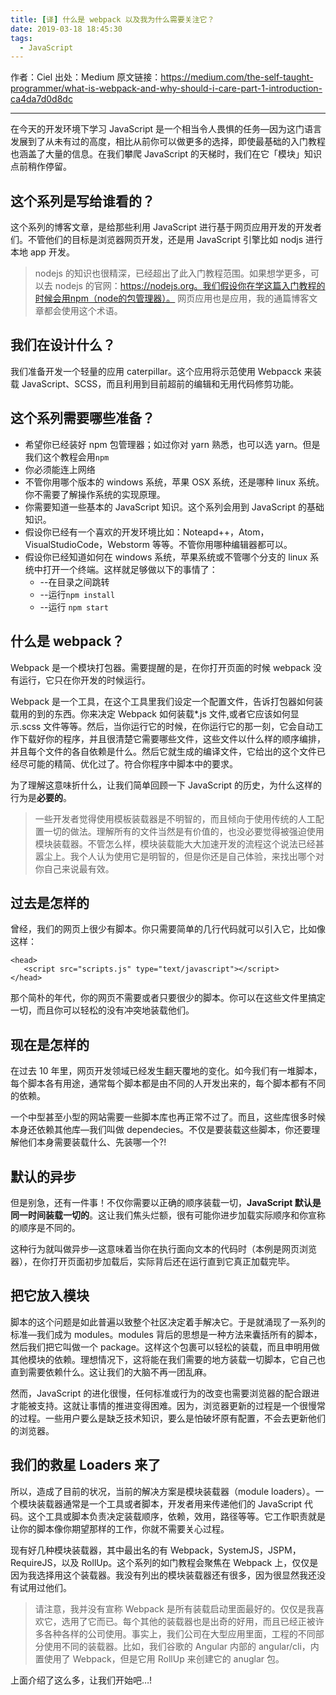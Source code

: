 ```yaml
---
title: [译] 什么是 webpack 以及我为什么需要关注它？
date: 2019-03-18 18:45:30
tags:
  - JavaScript
---
```


作者：Ciel
出处：Medium
原文链接：https://medium.com/the-self-taught-programmer/what-is-webpack-and-why-should-i-care-part-1-introduction-ca4da7d0d8dc

---

在今天的开发环境下学习 JavaScript 是一个相当令人畏惧的任务—因为这门语言发展到了从未有过的高度，相比从前你可以做更多的选择，即使最基础的入门教程也涵盖了大量的信息。在我们攀爬 JavaScript 的天梯时，我们在它「模块」知识点前稍作停留。

## 这个系列是写给谁看的？

这个系列的博客文章，是给那些利用 JavaScript 进行基于网页应用开发的开发者们。不管他们的目标是浏览器网页开发，还是用 JavaScript 引擎比如 nodjs 进行本地 app 开发。

> nodejs 的知识也很精深，已经超出了此入门教程范围。如果想学更多，可以去 nodejs 的官网：https://nodejs.org。我们假设你在学这篇入门教程的时候会用npm（node的包管理器）。
> 网页应用也是应用，我的通篇博客文章都会使用这个术语。

## 我们在设计什么？

我们准备开发一个轻量的应用 caterpillar。这个应用将示范使用 Webpacck 来装载 JavaScript、SCSS，而且利用到目前超前的编辑和无用代码修剪功能。

## 这个系列需要哪些准备？

- 希望你已经装好 npm 包管理器；如过你对 yarn 熟悉，也可以选 yarn。但是我们这个教程会用`npm`
- 你必须能连上网络
- 不管你用哪个版本的 windows 系统，苹果 OSX 系统，还是哪种 linux 系统。你不需要了解操作系统的实现原理。
- 你需要知道一些基本的 JavaScript 知识。这个系列会用到 JavaScript 的基础知识。
- 假设你已经有一个喜欢的开发环境比如：Noteapd++，Atom，VisualStudioCode，Webstorm 等等。不管你用哪种编辑器都可以。
- 假设你已经知道如何在 windows 系统，苹果系统或不管哪个分支的 linux 系统中打开一个终端。这样就足够做以下的事情了：
  - --在目录之间跳转
  - --运行`npm install`
  - --运行 `npm start`

## 什么是 webpack？

Webpack 是一个模块打包器。需要提醒的是，在你打开页面的时候 webpack 没有运行，它只在你开发的时候运行。

Webpack 是一个工具，在这个工具里我们设定一个配置文件，告诉打包器如何装载用的到的东西。你来决定 Webpack 如何装载\*.js 文件,或者它应该如何显示.scss 文件等等。然后，当你运行它的时候，在你运行它的那一刻，它会自动工作下载好你的程序，并且很清楚它需要哪些文件，这些文件以什么样的顺序编排，并且每个文件的各自依赖是什么。然后它就生成的编译文件，它给出的这个文件已经尽可能的精简、优化过了。符合你程序中脚本中的要求。

为了理解这意味折什么，让我们简单回顾一下 JavaScript 的历史，为什么这样的行为是**必要的**。

> 一些开发者觉得使用模板装载器是不明智的，而且倾向于使用传统的人工配置一切的做法。理解所有的文件当然是有价值的，也没必要觉得被强迫使用模块装载器。不管怎么样，模块装载能大大加速开发的流程这个说法已经甚嚣尘上。我个人认为使用它是明智的，但是你还是自己体验，来找出哪个对你自己来说最有效。

## 过去是怎样的

曾经，我们的网页上很少有脚本。你只需要简单的几行代码就可以引入它，比如像这样：

```
<head>
   <script src="scripts.js" type="text/javascript"></script>
</head>
```

那个简朴的年代，你的网页不需要或者只要很少的脚本。你可以在这些文件里搞定一切，而且你可以轻松的没有冲突地装载他们。

## 现在是怎样的

在过去 10 年里，网页开发领域已经发生翻天覆地的变化。如今我们有一堆脚本，每个脚本各有用途，通常每个脚本都是由不同的人开发出来的，每个脚本都有不同的依赖。

一个中型甚至小型的网站需要一些脚本库也再正常不过了。而且，这些库很多时候本身还依赖其他库—我们叫做 dependecies。不仅是要装载这些脚本，你还要理解他们本身需要装载什么、先装哪一个?!

## 默认的异步

但是别急，还有一件事！不仅你需要以正确的顺序装载一切，**JavaScript 默认是同一时间装载一切的**。这让我们焦头烂额，很有可能你进步加载实际顺序和你宣称的顺序是不同的。

这种行为就叫做异步—这意味着当你在执行面向文本的代码时（本例是网页浏览器），在你打开页面初步加载后，实际背后还在运行直到它真正加载完毕。

## 把它放入模块

脚本的这个问题是如此普遍以致整个社区决定着手解决它。于是就涌现了一系列的标准—我们成为 modules。modules 背后的思想是一种方法来囊括所有的脚本，然后我们把它叫做一个 package。这样这个包裹可以轻松的装载，而且申明用做其他模块的依赖。理想情况下，这将能在我们需要的地方装载一切脚本，它自己也直到需要依赖什么。这让我们的大脑不再一团乱麻。

然而，JavaScript 的进化很慢，任何标准或行为的改变也需要浏览器的配合跟进才能被支持。这就让事情的推进变得困难。因为，浏览器更新的过程是一个很慢常的过程。一些用户要么是缺乏技术知识，要么是怕破坏原有配置，不会去更新他们的浏览器。

## 我们的救星 Loaders 来了

所以，造成了目前的状况，当前的解决方案是模块装载器（module loaders）。一个模块装载器通常是一个工具或者脚本，开发者用来传递他们的 JavaScript 代码。这个工具或脚本负责决定装载顺序，依赖，效用，路径等等。它工作职责就是让你的脚本像你期望那样的工作，你就不需要关心过程。

现有好几种模块装载器，其中最出名的有 Webpack，SystemJS，JSPM，RequireJS，以及 RollUp。这个系列的如门教程会聚焦在 Webpack 上，仅仅是因为我选择用这个装载器。我没有列出的模块装载器还有很多，因为很显然我还没有试用过他们。

> 请注意，我并没有宣称 Webpack 是所有装载启动里面最好的。仅仅是我喜欢它，选用了它而已。每个其他的装载器也是出奇的好用，而且已经正被许多各种各样的公司使用。事实上，我们公司在大型应用里面，工程的不同部分使用不同的装载器。比如，我们谷歌的 Angular 内部的 angular/cli，内置使用了 Webpack，但是它用 RollUp 来创建它的 anuglar 包。

上面介绍了这么多，让我们开始吧…!
